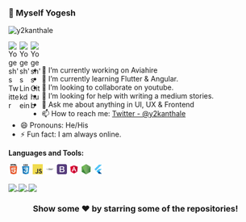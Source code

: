 ### 🙏 Myself Yogesh

<p align="left"> <img src="https://komarev.com/ghpvc/?username=y2kanthale&label=Views&color=blue&style=plastic" alt="y2kanthale" /> </p>

<a href="https://twitter.com/y2kanthale">
  <img align="left" alt="Yogesh's Twitter" width="22px" src="https://cdn.jsdelivr.net/npm/simple-icons@v3/icons/twitter.svg" />
</a>
<a href="https://linkedin.com/in/yogeshkanthale">
  <img align="left" alt="Yogesh's Linkdein" width="22px" src="https://cdn.jsdelivr.net/npm/simple-icons@v3/icons/linkedin.svg" />
</a>
<a href="https://github.com/y2kanthale">
  <img align="left" alt="Yogesh's Github" width="22px" src="https://cdn.jsdelivr.net/npm/simple-icons@v3/icons/github.svg" />
</a>

<br/>
<br/>

- 🔭 I’m currently working on Aviahire
- 🌱 I’m currently learning Flutter & Angular.
- 👯 I’m looking to collaborate on youtube.
- 🤔 I’m looking for help with writing a medium stories.
- 💬 Ask me about anything in UI, UX & Frontend
- 📫 How to reach me: [Twitter - @y2kanthale](https://twitter.com/y2kanthale)
- 😄 Pronouns: He/His
- ⚡ Fun fact: I am always online.

<!--
[![Twitter: y2kanthale](https://img.shields.io/twitter/follow/y2kanthale?style=social)](https://twitter.com/y2kanthale)
[![GitHub y2kanthale](https://img.shields.io/github/followers/y2kanthale?label=follow&style=social)](https://github.com/y2kanthale
-->

**Languages and Tools:**  

<code><img height="20" src="https://raw.githubusercontent.com/github/explore/80688e429a7d4ef2fca1e82350fe8e3517d3494d/topics/html/html.png"></code>
<code><img height="20" src="https://raw.githubusercontent.com/github/explore/80688e429a7d4ef2fca1e82350fe8e3517d3494d/topics/css/css.png"></code>
<code><img height="20" src="https://raw.githubusercontent.com/github/explore/80688e429a7d4ef2fca1e82350fe8e3517d3494d/topics/javascript/javascript.png"></code>
<code><img height="20" src="https://raw.githubusercontent.com/github/explore/80688e429a7d4ef2fca1e82350fe8e3517d3494d/topics/jquery/jquery.png"></code>
<code><img height="20" src="https://raw.githubusercontent.com/github/explore/80688e429a7d4ef2fca1e82350fe8e3517d3494d/topics/bootstrap/bootstrap.png"></code>
<code><img height="20" src="https://raw.githubusercontent.com/github/explore/80688e429a7d4ef2fca1e82350fe8e3517d3494d/topics/angular/angular.png"></code>
<code><img height="20" src="https://raw.githubusercontent.com/github/explore/80688e429a7d4ef2fca1e82350fe8e3517d3494d/topics/nodejs/nodejs.png"></code>
<code><img height="20" src="https://raw.githubusercontent.com/github/explore/80688e429a7d4ef2fca1e82350fe8e3517d3494d/topics/flutter/flutter.png"></code>

<a href="https://github.com/y2kanthale">
<img align="center" src="https://github-readme-stats.vercel.app/api/top-langs/?username=y2kanthale&theme=dark&hide_langs_below=1" />
</a>

<a href="https://github.com/y2kanthale">
  <img align="center" src="https://github-readme-stats.vercel.app/api?username=y2kanthale&&show_icons=true&theme=dark&line_height=27"></img>
</a>
<a href="https://github.com/aviabird/angularspree">
  <img align="center" src="https://github-readme-stats.vercel.app/api/pin/?username=aviabird&repo=angularspree&theme=dark" />

</a>

<div align="center">

### Show some ❤️ by starring some of the repositories!

</div>
